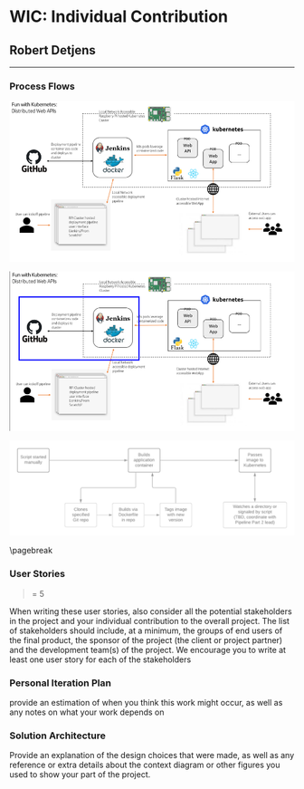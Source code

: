 # WIC: Individual Contribution

## Robert Detjens

---

### Process Flows

![General overview](../images/overview.png)

![GitHub Image Build Pipeline](../images/deliverable-3.png)

![Pipeline Details](../images/gh-build-details.png)

\pagebreak

### User Stories

>= 5

When writing these user stories, also consider all the potential stakeholders in the project and your individual contribution to the overall project. The list of stakeholders should include, at a minimum, the groups of end users of the final product, the sponsor of the project (the client or project partner) and the development team(s) of the project. We encourage you to write at least one user story for each of the stakeholders

### Personal Iteration Plan

provide an estimation of when you think this work might occur, as well as any notes on what your work depends on

### Solution Architecture

Provide an explanation of the design choices that were made, as well as any reference or extra details about the context diagram or other figures you used to show your part of the project.
